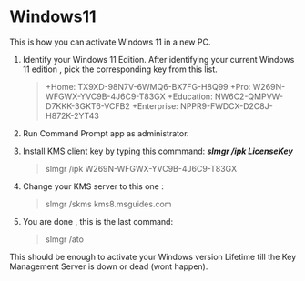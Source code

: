 # Windows11
This is how you can activate Windows 11 in a new PC.

1) Identify your Windows 11 Edition.
   After identifying your current Windows 11 edition , pick the corresponding key from this list.
   > +Home: TX9XD-98N7V-6WMQ6-BX7FG-H8Q99
   > +Pro: W269N-WFGWX-YVC9B-4J6C9-T83GX
   > +Education: NW6C2-QMPVW-D7KKK-3GKT6-VCFB2
   > +Enterprise: NPPR9-FWDCX-D2C8J-H872K-2YT43

2) Run Command Prompt app as administrator.
3) Install KMS client key by typing this commmand: ***slmgr /ipk LicenseKey***
   > slmgr /ipk W269N-WFGWX-YVC9B-4J6C9-T83GX
4) Change your KMS server to this one :
   > slmgr /skms kms8.msguides.com
5) You are done , this is the last command:
   > slmgr /ato


This should be enough to activate your Windows version Lifetime till the Key Management Server is down or dead (wont happen).
